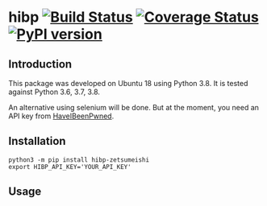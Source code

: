 # hibp [![Build Status](https://travis-ci.org/zetsumeishi/hibp.svg?branch=master)](https://travis-ci.org/zetsumeishi/hibp) [![Coverage Status](https://coveralls.io/repos/github/zetsumeishi/hibp/badge.svg?branch=master)](https://coveralls.io/github/zetsumeishi/hibp?branch=master) [![PyPI version](https://badge.fury.io/py/hibp-zetsumeishi.svg)](https://badge.fury.io/py/hibp-zetsumeishi)

## Introduction

This package was developed on Ubuntu 18 using Python 3.8. It is tested against Python 3.6, 3.7, 3.8.

An alternative using selenium will be done. But at the moment, you need an API key from [HaveIBeenPwned](https://haveibeenpwned.com/API/Key).

## Installation

```
python3 -m pip install hibp-zetsumeishi
export HIBP_API_KEY='YOUR_API_KEY'
```

## Usage
